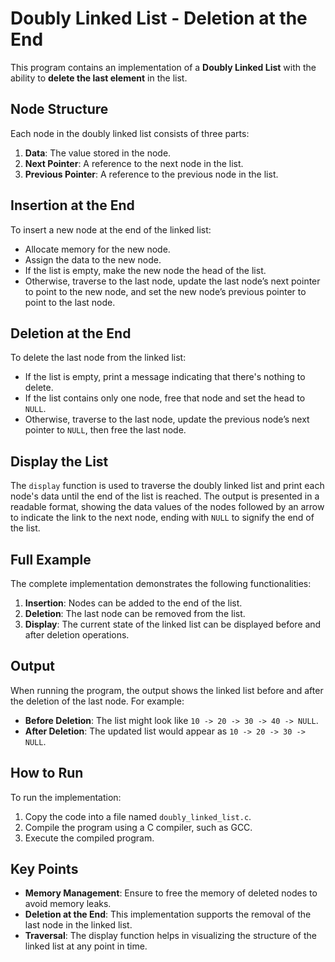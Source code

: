 # Doubly Linked List - Deletion at the End

This program contains an implementation of a **Doubly Linked List** with the ability to **delete the last element** in the list.

## Node Structure

Each node in the doubly linked list consists of three parts:
1. **Data**: The value stored in the node.
2. **Next Pointer**: A reference to the next node in the list.
3. **Previous Pointer**: A reference to the previous node in the list.

## Insertion at the End

To insert a new node at the end of the linked list:
- Allocate memory for the new node.
- Assign the data to the new node.
- If the list is empty, make the new node the head of the list.
- Otherwise, traverse to the last node, update the last node’s next pointer to point to the new node, and set the new node’s previous pointer to point to the last node.

## Deletion at the End

To delete the last node from the linked list:
- If the list is empty, print a message indicating that there's nothing to delete.
- If the list contains only one node, free that node and set the head to `NULL`.
- Otherwise, traverse to the last node, update the previous node’s next pointer to `NULL`, then free the last node.

## Display the List

The `display` function is used to traverse the doubly linked list and print each node's data until the end of the list is reached. The output is presented in a readable format, showing the data values of the nodes followed by an arrow to indicate the link to the next node, ending with `NULL` to signify the end of the list.

## Full Example

The complete implementation demonstrates the following functionalities:
1. **Insertion**: Nodes can be added to the end of the list.
2. **Deletion**: The last node can be removed from the list.
3. **Display**: The current state of the linked list can be displayed before and after deletion operations.

## Output

When running the program, the output shows the linked list before and after the deletion of the last node. For example:

- **Before Deletion**: The list might look like `10 -> 20 -> 30 -> 40 -> NULL`.
- **After Deletion**: The updated list would appear as `10 -> 20 -> 30 -> NULL`.

## How to Run

To run the implementation:
1. Copy the code into a file named `doubly_linked_list.c`.
2. Compile the program using a C compiler, such as GCC.
3. Execute the compiled program.

## Key Points

- **Memory Management**: Ensure to free the memory of deleted nodes to avoid memory leaks.
- **Deletion at the End**: This implementation supports the removal of the last node in the linked list.
- **Traversal**: The display function helps in visualizing the structure of the linked list at any point in time.
